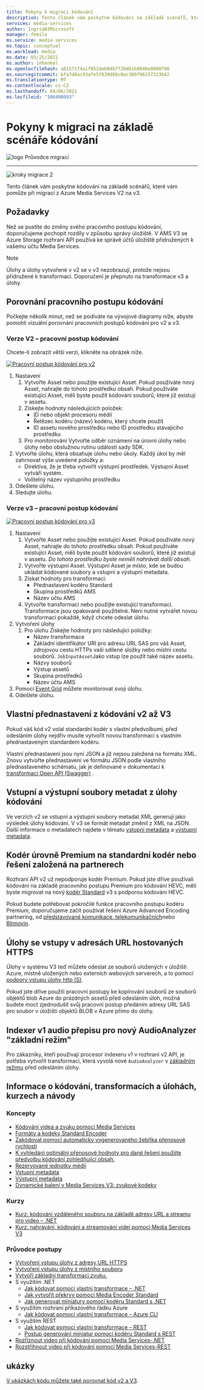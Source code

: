 ```yaml
---
title: Pokyny k migraci kódování
description: Tento článek vám poskytne kódování na základě scénářů, které vám pomůže při migraci z Azure Media Services V2 na v3.
services: media-services
author: IngridAtMicrosoft
manager: femila
ms.service: media-services
ms.topic: conceptual
ms.workload: media
ms.date: 03/25/2021
ms.author: inhenkel
ms.openlocfilehash: a01571f4a1f852deb84b7f20d61b8048e8000790
ms.sourcegitcommit: bfa7d6ac93afe5f039d68c0ac389f06257223b42
ms.translationtype: MT
ms.contentlocale: cs-CZ
ms.lasthandoff: 04/06/2021
ms.locfileid: "106490093"
---
```

# <a name="encoding-scenario-based-migration-guidance"></a>Pokyny k migraci na základě scénáře kódování

![logo Průvodce migrací](./media/migration-guide/azure-media-services-logo-migration-guide.svg)

<hr color="#5ea0ef" size="10">

![kroky migrace 2](./media/migration-guide/steps-4.svg)

Tento článek vám poskytne kódování na základě scénářů, které vám pomůže při migraci z Azure Media Services V2 na v3.

## <a name="prerequisites"></a>Požadavky

Než se pustíte do změny svého pracovního postupu kódování, doporučujeme pochopit rozdíly v způsobu správy úložiště.  V AMS V3 se Azure Storage rozhraní API používá ke správě účtů úložiště přidružených k vašemu účtu Media Services.

> [!NOTE]
> Úlohy a úlohy vytvořené v v2 se v v3 nezobrazují, protože nejsou přidružené k transformaci. Doporučení je přepnuto na transformace v3 a úlohy.

## <a name="encoding-workflow-comparison"></a>Porovnání pracovního postupu kódování

Počkejte několik minut, než se podíváte na vývojové diagramy níže, abyste pomohli vizuální porovnání pracovních postupů kódování pro v2 a v3.

### <a name="v2-encoding-workflow"></a>Verze V2 – pracovní postup kódování

Chcete-li zobrazit větší verzi, klikněte na obrázek níže.

[![Pracovní postup kódování pro v2 ](./media/migration-guide/V2-pretty.svg)](./media/migration-guide/V2-pretty.svg#lightbox)

1. Nastavení
    1. Vytvořte Asset nebo použijte existující Asset. Pokud používáte nový Asset, nahrajte do tohoto prostředku obsah. Pokud používáte existující Asset, měli byste použít kódování souborů, které již existují v assetu.
    2. Získejte hodnoty následujících položek:
        - ID nebo objekt procesoru médií
        - Řetězec kodéru (název) kodéru, který chcete použít
        - ID assetu nového prostředku nebo ID prostředku stávajícího prostředku
    3. Pro monitorování Vytvořte odběr oznámení na úrovni úlohy nebo úlohy nebo obslužnou rutinu události sady SDK.
2. Vytvořte úlohu, která obsahuje úlohu nebo úkoly. Každý úkol by měl zahrnovat výše uvedené položky a:
    - Direktiva, že je třeba vytvořit výstupní prostředek.  Výstupní Asset vytváří systém.
    - Volitelný název výstupního prostředku
3. Odešlete úlohu.
4. Sledujte úlohu.

### <a name="v3-encoding-workflow"></a>Verze v3 – pracovní postup kódování

[![Pracovní postup kódování pro v3](./media/migration-guide/V3-pretty.svg)](./media/migration-guide/V3-pretty.svg#lightbox)

1. Nastavení
    1. Vytvořte Asset nebo použijte existující Asset. Pokud používáte nový Asset, nahrajte do tohoto prostředku obsah. Pokud používáte existující Asset, měli byste použít kódování souborů, které již existují v assetu. *Do tohoto prostředku byste neměli nahrávat další obsah.*
    1. Vytvořte výstupní Asset.  Výstupní Asset je místo, kde se budou ukládat kódované soubory a vstupní a výstupní metadata.
    1. Získat hodnoty pro transformaci:
        - Přednastavení kodéru Standard
        - Skupina prostředků AMS
        - Název účtu AMS
    1. Vytvořte transformaci nebo použijte existující transformaci.  Transformace jsou opakovaně použitelné. Není nutné vytvářet novou transformaci pokaždé, když chcete odeslat úlohu.
1. Vytvoření úlohy
    1. Pro úlohu Získejte hodnoty pro následující položky:
        - Název transformace
        - Základní identifikátor URI pro adresu URL SAS pro váš Asset, zdrojovou cestu HTTPs vaší sdílené složky nebo místní cestu souborů. `JobInputAsset`Jako vstup lze použít také název assetu.
        - Názvy souborů
        - Výstup assetů
        - Skupina prostředků
        - Název účtu AMS  
1. Pomocí [Event Grid](monitoring/monitor-events-portal-how-to.md) můžete monitorovat svoji úlohu.
1. Odešlete úlohu.

## <a name="custom-presets-from-v2-to-v3-encoding"></a>Vlastní přednastavení z kódování v2 až V3

Pokud váš kód v2 volal standardní kodér s vlastní předvolbumi, před odesláním úlohy nejdřív musíte vytvořit novou transformaci s vlastním přednastaveným standardem kodéru.

Vlastní přednastavení jsou nyní JSON a již nejsou založená na formátu XML. Znovu vytvořte přednastavení ve formátu JSON podle vlastního přednastaveného schématu, jak je definované v dokumentaci k [transformaci Open API (Swagger)](https://github.com/Azure/azure-rest-api-specs/blob/master/specification/mediaservices/resource-manager/Microsoft.Media/stable/2020-05-01/examples/transforms-create.json) .

## <a name="input-and-output-metadata-files-from-an-encoding-job"></a>Vstupní a výstupní soubory metadat z úlohy kódování

Ve verzích v2 se vstupní a výstupní soubory metadat XML generují jako výsledek úlohy kódování. V v3 se formát metadat změnil z XML na JSON. Další informace o metadatech najdete v tématu [vstupní metadata](input-metadata-schema.md) a [výstupní metadata](output-metadata-schema.md).

## <a name="premium-encoder-to-v3-standard-encoder-or-partner-based-solutions"></a>Kodér úrovně Premium na standardní kodér nebo řešení založená na partnerech

Rozhraní API v2 už nepodporuje kodér Premium. Pokud jste dříve používali kódování na základě pracovního postupu Premium pro kódování HEVC, měli byste migrovat na nový [kodér Standard](encode-media-encoder-standard-formats-reference.md) v3 s podporou kódování HEVC.

Pokud budete potřebovat pokročilé funkce pracovního postupu kodéru Premium, doporučujeme začít používat řešení Azure Advanced Encoding partnering, od [představované komunikace, telekomunikačních](https://imaginecommunications.com)nebo [Bitmovin](https://bitmovin.com). [](https://www.telestream.net)

## <a name="jobs-with-inputs-that-are-on-https-hosted-urls"></a>Úlohy se vstupy v adresách URL hostovaných HTTPS

Úlohy v systému V3 teď můžete odeslat ze souborů uložených v úložišti Azure, místně uložených nebo externích webových serverech, a to pomocí [podpory vstupu úlohy http (S)](job-input-from-http-how-to.md).

Pokud jste dříve použili pracovní postupy ke kopírování souborů ze souborů objektů blob Azure do prázdných assetů před odesláním úloh, možná budete moct zjednodušit svůj pracovní postup předáním adresy URL SAS pro soubor v úložišti objektů BLOB v Azure přímo do úlohy.

## <a name="indexer-v1-audio-transcription-to-the-new-audioanalyzer-basic-mode"></a>Indexer v1 audio přepisu pro nový AudioAnalyzer "základní režim"

Pro zákazníky, kteří používají procesor indexeru v1 v rozhraní v2 API, je potřeba vytvořit transformaci, která vyvolá nové `AudioAnalyzer` v [základním režimu](transform-create-basic-audio-how-to.md) před odesláním úlohy.

## <a name="encoding-transforms-and-jobs-concepts-tutorials-and-how-to-guides"></a>Informace o kódování, transformacích a úlohách, kurzech a návody

### <a name="concepts"></a>Koncepty

- [Kódování videa a zvuku pomocí Media Services](encode-concept.md)
- [Formáty a kodeky Standard Encoder](encode-media-encoder-standard-formats-reference.md)
- [Zakódovat pomocí automaticky vygenerovaného žebříka přenosové rychlosti](encode-autogen-bitrate-ladder.md)
- [K vyhledání optimální přenosové hodnoty pro dané řešení použijte předvolbu kódování zohledňující obsah.](encode-content-aware-concept.md)
- [Rezervované jednotky médií](concept-media-reserved-units.md)
- [Vstupní metadata](input-metadata-schema.md)
- [Výstupní metadata](output-metadata-schema.md)
- [Dynamické balení v Media Services V3: zvukové kodeky](encode-dynamic-packaging-concept.md#audio-codecs-supported-by-dynamic-packaging)

### <a name="tutorials"></a>Kurzy

- [Kurz: kódování vzdáleného souboru na základě adresy URL a streamu pro video – .NET](stream-files-dotnet-quickstart.md)
- [Kurz: nahrávání, kódování a streamování videí pomocí Media Services V3](stream-files-tutorial-with-api.md)

### <a name="how-to-guides"></a>Průvodce postupy

- [Vytvoření vstupu úlohy z adresy URL HTTPS](job-input-from-http-how-to.md)
- [Vytvoření vstupu úlohy z místního souboru](job-input-from-local-file-how-to.md)
- [Vytvoří základní transformaci zvuku.](transform-create-basic-audio-how-to.md)
- S využitím .NET
  - [Jak kódovat pomocí vlastní transformace – .NET](transform-custom-presets-how-to.md)
  - [Jak vytvořit překryv pomocí Media Encoder Standard](transform-create-overlay-how-to.md)
  - [Jak generovat miniatury pomocí kodéru Standard s .NET](transform-generate-thumbnails-dotnet-how-to.md)
- S využitím rozhraní příkazového řádku Azure
  - [Jak kódovat pomocí vlastní transformace – Azure CLI](transform-custom-preset-cli-how-to.md)
- S využitím REST
  - [Jak kódovat pomocí vlastní transformace – REST](transform-custom-preset-rest-how-to.md)
  - [Postup generování miniatur pomocí kodéru Standard s REST](transform-generate-thumbnails-rest-how-to.md)
- [Rozříznout video při kódování pomocí Media Services-.NET](transform-subclip-video-dotnet-how-to.md)
- [Rozstřihnout video při kódování pomocí Media Services-REST](transform-subclip-video-rest-how-to.md)

## <a name="samples"></a>ukázky

[V ukázkách kódu můžete také porovnat kód v2 a V3](migrate-v-2-v-3-migration-samples.md).
